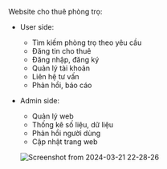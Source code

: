 Website cho thuê phòng trọ:
- User side:
  -  Tìm kiếm phòng trọ theo yêu cầu
  - Đăng tin cho thuê
  - Đăng nhập, đăng ký
  - Quản lý tài khoản
  - Liên hệ tư vấn
  - Phản hồi, báo cáo
- Admin side:
  - Quản lý web
  - Thống kê số liệu, dữ liệu
  - Phản hồi người dùng
  - Cập nhật trang web

  ![Screenshot from 2024-03-21 22-28-26](https://github.com/NMFKos/web-design/assets/144459605/7e1d4a0b-844c-4e27-ae6f-67a17bc82c42)

  
